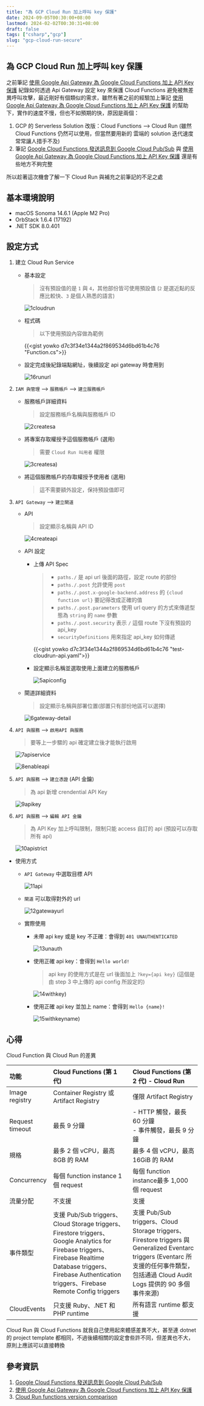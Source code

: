 ```yaml
---
title: "為 GCP Cloud Run 加上呼叫 key 保護"
date: 2024-09-05T00:30:00+08:00
lastmod: 2024-02-02T00:30:31+08:00
draft: false
tags: ["csharp","gcp"]
slug: "gcp-cloud-run-secure"
---
```


## 為 GCP Cloud Run 加上呼叫 key 保護

之前筆記  [使用 Google Api Gateway 為 Google Cloud Functions 加上 API Key 保護](/gcp-secure-cloud-function-with-api-key) 紀錄如何透過 Api Gateway 設定 key 來保護 Cloud Functions 避免被無差異呼叫攻擊，最近剛好有個類似的需求，雖然有著之前的經驗加上筆記 [使用 Google Api Gateway 為 Google Cloud Functions 加上 API Key 保護](/gcp-secure-cloud-function-with-api-key) 的幫助下，實作的速度不慢，但也不如預期的快，原因是兩個：

1. GCP 的 Serverless Solution 改版：Cloud Functions --> Cloud Run (雖然 Cloud Functions 仍然可以使用，但當然要用新的  雲端的 solution 迭代速度常常讓人措手不及)
2. 筆記 [Google Cloud Functions 發送訊息到 Google Cloud Pub/Sub](/gcp-cloud-function-pubsub) 與 [使用 Google Api Gateway 為 Google Cloud Functions 加上 API Key 保護](/gcp-secure-cloud-function-with-api-key) 還是有些地方不夠完整

所以趁著這次機會了解一下 Cloud Run 與補充之前筆記的不足之處

## 基本環境說明

- macOS Sonoma 14.6.1 (Apple M2 Pro)
- OrbStack 1.6.4 (17192)
- .NET SDK 8.0.401

## 設定方式

1. 建立 Cloud Run Service

    - 基本設定

        > 沒有預設值的是 `1` 與 `4`，其他部份皆可使用預設值 (`2` 是選近點的反應比較快、`3` 是個人熟悉的語言)

        ![1cloudrun](https://github.com/user-attachments/assets/b2dec88b-6566-406a-9c66-9a6e0f7c145b)

    - 程式碼

        > 以下使用預設內容做為範例

        {{<gist yowko d7c3f34e1344a2f869534d6bd61b4c76 "Function.cs">}}

    - 設定完成後紀錄端點網址，後續設定 api gateway 時會用到

        ![16runurl](https://github.com/user-attachments/assets/718df32a-3678-427c-844e-bf36c208cf46)

2. `IAM 與管理` --> `服務帳戶` --> `建立服務帳戶`

    - 服務帳戶詳細資料

        > 設定服務帳戶名稱與服務帳戶 ID

        ![2createsa](https://github.com/user-attachments/assets/0304f4ce-af8b-4daf-9362-b45c9235c1f4)

    - 將專案存取權授予這個服務帳戶 (選用)

        > 需要 `Cloud Run 叫用者` 權限

        ![3createsa](https://github.com/user-attachments/assets/1e15abe9-c9e1-4a34-81cb-aa7bdbaf1ef7))

    - 將這個服務帳戶的存取權授予使用者 (選用)

        > 這不需要額外設定，保持預設值即可

3. `API Gateway` --> `建立閘道`

    - API

        > 設定顯示名稱與 API ID

        ![4createapi](https://github.com/user-attachments/assets/532e9066-06df-4286-ad0a-69fdf7815e4f)

    - API 設定

        - 上傳 API Spec

            > - `paths./` 是 api url 後面的路徑，設定 route 的部份
            > - `paths./.post` 允許使用 `post`
            > - `paths./.post.x-google-backend.address` 的 `{cloud function url}` 要記得改成正確的值
            > - `paths./.post.parameters` 使用 url query 的方式來傳遞型態為 `string` 的 `name` 參數
            > - `paths./.post.security` 表示 `/` 這個 route 下沒有預設的 api_key
            > - `securityDefinitions` 用來指定 api_key 如何傳遞

           {{<gist yowko d7c3f34e1344a2f869534d6bd61b4c76 "test-cloudrun-api.yaml">}}

        - 設定顯示名稱並選取使用上面建立的服務帳戶

            ![5apiconfig](https://github.com/user-attachments/assets/9ed72bd8-3afb-4639-97d2-82789dcf3378)

    - 閘道詳細資料

        > 設定顯示名稱與部署位置(部置只有部份地區可以選擇)

        ![6gateway-detail](https://github.com/user-attachments/assets/30d90969-0478-4b48-b82b-36b6d0f738ab)

4. `API 與服務` --> `啟用API 與服務`

    > 要等上一步驟的 api 確定建立後才能執行啟用

    ![7apiservice](https://github.com/user-attachments/assets/c6c7efd9-b626-4768-8da2-b2d77af15c5c)

    ![8enableapi](https://github.com/user-attachments/assets/1434e3a7-8cf0-465c-af5d-d17ce6311d3b)

5. `API 與服務` --> `建立憑證` (API 金鑰)

    > 為 api 新增 crendential API Key

    ![9apikey](https://github.com/user-attachments/assets/ee078e9f-2f95-47d3-9a0a-ff498908248b)

6. `API 與服務` --> `編輯 API 金鑰`

    > 為 API Key 加上呼叫限制，限制只能 access 自訂的 api (預設可以存取所有 api)

    ![10apistrict](https://github.com/user-attachments/assets/b22516f7-e579-41f3-88fc-bf1b2ffcaeb7)

- 使用方式

    - `API Gateway` 中選取目標 API

        ![11api](https://github.com/user-attachments/assets/ef57e7bc-40c3-48fc-aecd-1bc61b78adc2)

    - `閘道` 可以取得對外的 url

        ![12gatewayurl](https://github.com/user-attachments/assets/9a326b0b-ee4b-4f7d-b909-e9ebb13a7432)

    - 實際使用

        - 未帶 api key 或是 key 不正確：會得到 `401 UNAUTHENTICATED`

            ![13unauth](https://github.com/user-attachments/assets/8423d496-03e4-42e6-ad04-b2ecd96983c9)

        - 使用正確 api key：會得到 `Hello world!`

            > api key 的使用方式是在 url 後面加上 `?key={api key}` (這個是由 step 3 中上傳的 api config 所設定的)

            ![14withkey](https://github.com/user-attachments/assets/04cf4c6c-e99f-41ef-ada7-747a3710a662))

        - 使用正確 api key 並加上 name：會得到 `Hello {name}!`

            ![15withkeyname](https://github.com/user-attachments/assets/10c7380f-4c61-470e-a4a8-fad3d4cf00bf))

## 心得

Cloud Function 與 Cloud Run 的差異

功能|Cloud Functions (第 1 代)|Cloud Functions (第 2 代) - Cloud Run
:---|:---|:---
Image registry|Container Registry 或 Artifact Registry|僅限 Artifact Registry
Request timeout|最長 9 分鐘| - HTTP 觸發，最長 60 分鐘<br/> - 事件觸發，最長 9 分鐘
規格|最多 2 個 vCPU，最高 8GB 的 RAM|最多 4 個 vCPU，最高 16GiB 的 RAM
Concurrency|每個 function instance 1 個 request|每個 function instance最多 1,000 個 request
流量分配|不支援|支援
事件類型|支援 Pub/Sub triggers、Cloud Storage triggers、Firestore triggers、Google Analytics for Firebase triggers、Firebase Realtime Database triggers、Firebase Authentication triggers、Firebase Remote Config triggers |支援 Pub/Sub triggers、Cloud Storage triggers、Firestore triggers 與 Generalized Eventarc triggers (Eventarc 所支援的任何事件類型，包括通過 Cloud Audit Logs 提供的 90 多個事件來源)
CloudEvents|只支援 Ruby、.NET 和 PHP runtime|所有語言 runtime 都支援

Cloud Run 與 Cloud Functions 就我自己使用起來體感差異不大，甚至連 dotnet 的 project template 都相同，不過後續相關的設定會些許不同，但差異也不大，原則上應該可以直接轉換

## 參考資訊

1. [Google Cloud Functions 發送訊息到 Google Cloud Pub/Sub](/gcp-cloud-function-pubsub)
2. [使用 Google Api Gateway 為 Google Cloud Functions 加上 API Key 保護](/gcp-secure-cloud-function-with-api-key)
3. [Cloud Run functions version comparison](https://cloud.google.com/functions/docs/concepts/version-comparison)

